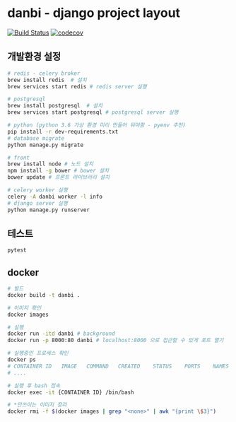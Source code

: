 # danbi - django project layout

[![Build Status](https://travis-ci.com/DanbiEduCorp/server_base.svg?token=poZR3KUr6AFohfxYLU1k&branch=master)](https://travis-ci.com/DanbiEduCorp/server_base)
[![codecov](https://codecov.io/gh/DanbiEduCorp/server_base/branch/master/graph/badge.svg)](https://codecov.io/gh/DanbiEduCorp/server_base)


## 개발환경 설정

```bash
# redis - celery broker
brew install redis  # 설치
brew services start redis # redis server 실행

# postgresql
brew install postgresql  # 설치
brew services start postgresql # postgresql server 실행

# python (python 3.6 가상 환경 미리 만들어 둬야함 - pyenv 추천)
pip install -r dev-requirements.txt
# database migrate
python manage.py migrate

# front
brew install node # 노드 설치
npm install -g bower # bower 설치
bower update # 프론트 라이브러리 설치

# celery worker 실행
celery -A danbi worker -l info
# django server 실행
python manage.py runserver
```

## 테스트

```bash
pytest
```

## docker

```bash
# 빌드
docker build -t danbi .

# 이미지 확인
docker images

# 실행
docker run -itd danbi # background
docker run -p 8000:80 danbi # localhost:8000 으로 접근할 수 있게 포트 열기

# 실행중인 프로세스 확인
docker ps
# CONTAINER ID   IMAGE   COMMAND   CREATED    STATUS    PORTS    NAMES
# ....

# 실행 후 bash 접속
docker exec -it {CONTAINER ID} /bin/bash

# *안쓰이는 이미지 정리
docker rmi -f $(docker images | grep "<none>" | awk "{print \$3}")
```
